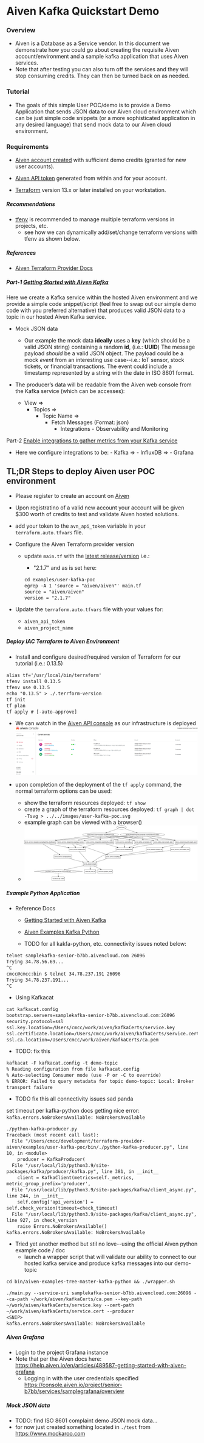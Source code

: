# Aiven Kafka Quickstart Demo

### Overview
- Aiven is a Database as a Service vendor.  In this document we demonstrate how you could go about creating the requisite Aiven account/environment and a sample kafka application that uses Aiven services. 
- Note that after testing you can also turn off the services and they will stop consuming credits. They can then be turned back on as needed.


### Tutorial
- The goals of this simple User POC/demo is to provide a Demo Application that sends JSON data to our Aiven cloud environment which can be just simple code snippets (or a more sophisticated application in any desired language) that send mock data to our Aiven cloud environment.

### Requirements
- [Aiven account created](https://console.aiven.io/signup) with sufficient demo credits (granted for new user accounts).
- [Aiven API token](https://console.aiven.io/profile/auth) generated from within and for your account.

- [Terraform](https://www.terraform.io/downloads.html) version 13.x or later installed on your workstation.

##### Recommendations
- [tfenv](https://github.com/tfutils/tfenv) is recommended to manage multiple terraform versions in projects, etc.
    - see how we can dynamically add/set/change terraform versions with tfenv as shown below.

##### References
- [Aiven Terraform Provider Docs](https://registry.terraform.io/providers/aiven/aiven/latest/docs)

##### Part-1 [Getting Started with Aiven Kafka](https://help.aiven.io/en/articles/489572-getting-started-with-aiven-kafka)

Here we create a Kafka service within the hosted Aiven environment and we provide a simple code snippet/script (feel free to swap out our simple demo code with you preferred alternative) that produces valid JSON data to a topic in our hosted Aiven Kafka service. 

- Mock JSON data
  - Our example the mock data __ideally__ uses a __key__ (which should be a valid JSON string) containing a random __id__, (i.e.: __UUID__)
The message payload _should_ be a valid JSON object. The payload could be a mock _event_ from an interesting use case--i.e.: IoT sensor, stock tickets, or financial transactions. 
The event could include a timestamp represented by a string with the date in ISO 8601 format. 

- The producer’s data will be readable from the Aiven web console from the Kafka service (which can be accesses): 
  - View => 
    - Topics => 
      - Topic Name => 
        - Fetch Messages (Format: json)  
          - Integrations - Observability and Monitoring


Part-2 [Enable integrations to gather metrics from your Kafka service](https://help.aiven.io/en/articles/489587-getting-started-with-aiven-grafana)
- Here we configure integrations to be: 
      - Kafka => 
        - InfluxDB => 
          - Grafana



## TL;DR Steps to deploy Aiven user POC environment

- Please register to create an account on [Aiven](https://console.aiven.io/signup.html) 
- Upon registratino of a valid new account your account will be given $300 worth of credits to test and validate Aiven hosted solutions. 

- add your token to the `avn_api_token` variable in your `terraform.auto.tfvars` file.

- Configure the Aiven Terraform provider version 
  - update `main.tf` with the [latest release/version](https://github.com/aiven/terraform-provider-aiven/releases/latest) i.e.:
    - "2.1.7" and as is set here:

    ```console
    cd examples/user-kafka-poc
    egrep -A 1 'source = "aiven/aiven"' main.tf
    source = "aiven/aiven"
    version = "2.1.7"
    ```
- Update the `terraform.auto.tfvars` file with your values for:
    - `aiven_api_token` 
    - `aiven_project_name`


##### Deploy IAC Terraform to Aiven Environment
- Install and configure desired/required version of Terraform for our tutorial (i.e.: 0.13.5)
```console
alias tf='/usr/local/bin/terraform'
tfenv install 0.13.5
tfenv use 0.13.5
echo "0.13.5" > ./.terrform-version
tf init
tf plan
tf apply # [-auto-approve]
```
- We can watch in the [Aiven API console](https://console.aiven.io/project/senior-b7bb/services) as our infrastructure is deployed
![Example Aiven Console Screenshot during Terraform Apply](../../images/aiven-console-terraform-applying.jpg?raw=true)

- upon completion of the deployment of the `tf apply` command, the normal terraform options can be used:
  - show the terraform resources deployed: `tf show`
  - create a graph of the terraform resources deployed: `tf graph | dot -Tsvg > ../../images/user-kafka-poc.svg`
  - example graph can be viewed with a browser()
  - ![Example Terraform Graph](../../images/user-kafka-poc_svg.jpg?raw=true)

##### Example Python Application
- Reference Docs
  - [Getting Started with Aiven Kafka](https://help.aiven.io/en/articles/489572-getting-started-with-aiven-kafka)
  - [Aiven Examples Kafka Python](https://github.com/aiven/aiven-examples/tree/master/kafka/python)

  - TODO for all kakfa-python, etc. connectivity issues noted below:
```console
telnet samplekafka-senior-b7bb.aivencloud.com 26096
Trying 34.78.56.69...
^C
cmcc@cmcc:bin $ telnet 34.78.237.191 26096
Trying 34.78.237.191...
^C
```

- Using Kafkacat
```console
cat kafkacat.config
bootstrap.servers=samplekafka-senior-b7bb.aivencloud.com:26096
security.protocol=ssl
ssl.key.location=/Users/cmcc/work/aiven/kafkaCerts/service.key
ssl.certificate.location=/Users/cmcc/work/aiven/kafkaCerts/service.cert
ssl.ca.location=/Users/cmcc/work/aiven/kafkaCerts/ca.pem
```
- TODO: fix this
```console
kafkacat -F kafkacat.config -t demo-topic
% Reading configuration from file kafkacat.config
% Auto-selecting Consumer mode (use -P or -C to override)
% ERROR: Failed to query metadata for topic demo-topic: Local: Broker transport failure
```

- TODO fix this all connectivity issues sad panda

set timeout per kafka-python docs getting nice error: `kafka.errors.NoBrokersAvailable: NoBrokersAvailable`
```console
./python-kafka-producer.py
Traceback (most recent call last):
  File "/Users/cmcc/development/terraform-provider-aiven/examples/user-kafka-poc/bin/./python-kafka-producer.py", line 10, in <module>
    producer = KafkaProducer(
  File "/usr/local/lib/python3.9/site-packages/kafka/producer/kafka.py", line 381, in __init__
    client = KafkaClient(metrics=self._metrics, metric_group_prefix='producer',
  File "/usr/local/lib/python3.9/site-packages/kafka/client_async.py", line 244, in __init__
    self.config['api_version'] = self.check_version(timeout=check_timeout)
  File "/usr/local/lib/python3.9/site-packages/kafka/client_async.py", line 927, in check_version
    raise Errors.NoBrokersAvailable()
kafka.errors.NoBrokersAvailable: NoBrokersAvailable
```

- Tried yet another method but stil no love--using the official Aiven python example code / doc
  - launch a wrapper script that will validate our ability to connect to our hosted kafka service and produce kafka messages into our demo-topic
```console
cd bin/aiven-examples-tree-master-kafka-python && ./wrapper.sh
```
```console
./main.py --service-uri samplekafka-senior-b7bb.aivencloud.com:26096 --ca-path ~/work/aiven/kafkaCerts/ca.pem --key-path ~/work/aiven/kafkaCerts/service.key --cert-path ~/work/aiven/kafkaCerts/service.cert --producer
<SNIP>
kafka.errors.NoBrokersAvailable: NoBrokersAvailable
```

##### Aiven Grafana
- Login to the project Grafana instance
- Note that per the Aiven docs here:  https://help.aiven.io/en/articles/489587-getting-started-with-aiven-grafana
  - Logging in with the user credentials specified https://console.aiven.io/project/senior-b7bb/services/samplegrafana/overview


##### Mock JSON data 
- TODO: find ISO 8601 complaint demo JSON mock data...
- for now just created something located in `./test` from https://www.mockaroo.com
